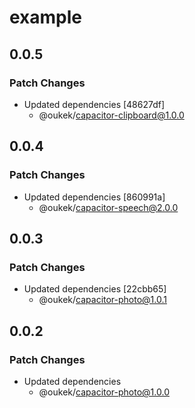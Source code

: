 # example

## 0.0.5

### Patch Changes

- Updated dependencies [48627df]
  - @oukek/capacitor-clipboard@1.0.0

## 0.0.4

### Patch Changes

- Updated dependencies [860991a]
  - @oukek/capacitor-speech@2.0.0

## 0.0.3

### Patch Changes

- Updated dependencies [22cbb65]
  - @oukek/capacitor-photo@1.0.1

## 0.0.2

### Patch Changes

- Updated dependencies
  - @oukek/capacitor-photo@1.0.0
